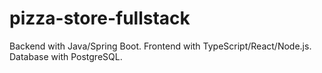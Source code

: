 # pizza-store-fullstack
Backend with Java/Spring Boot. Frontend with TypeScript/React/Node.js. Database with PostgreSQL.
